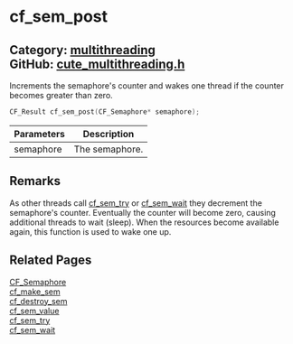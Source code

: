 [//]: # (This file is automatically generated by Cute Framework's docs parser.)
[//]: # (Do not edit this file by hand!)
[//]: # (See: https://github.com/RandyGaul/cute_framework/blob/master/samples/docs_parser.cpp)
[](../header.md ':include')

# cf_sem_post

Category: [multithreading](/api_reference?id=multithreading)  
GitHub: [cute_multithreading.h](https://github.com/RandyGaul/cute_framework/blob/master/include/cute_multithreading.h)  
---

Increments the semaphore's counter and wakes one thread if the counter becomes greater than zero.

```cpp
CF_Result cf_sem_post(CF_Semaphore* semaphore);
```

Parameters | Description
--- | ---
semaphore | The semaphore.

## Remarks

As other threads call [cf_sem_try](/multithreading/cf_sem_try.md) or [cf_sem_wait](/multithreading/cf_sem_wait.md) they decrement the semaphore's counter. Eventually
the counter will become zero, causing additional threads to wait (sleep). When the resources become
available again, this function is used to wake one up.

## Related Pages

[CF_Semaphore](/multithreading/cf_semaphore.md)  
[cf_make_sem](/multithreading/cf_make_sem.md)  
[cf_destroy_sem](/multithreading/cf_destroy_sem.md)  
[cf_sem_value](/multithreading/cf_sem_value.md)  
[cf_sem_try](/multithreading/cf_sem_try.md)  
[cf_sem_wait](/multithreading/cf_sem_wait.md)  
